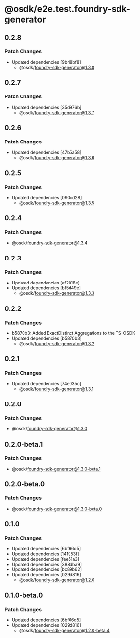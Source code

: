 # @osdk/e2e.test.foundry-sdk-generator

## 0.2.8

### Patch Changes

- Updated dependencies [9b48bf8]
  - @osdk/foundry-sdk-generator@1.3.8

## 0.2.7

### Patch Changes

- Updated dependencies [35d976b]
  - @osdk/foundry-sdk-generator@1.3.7

## 0.2.6

### Patch Changes

- Updated dependencies [47b5a58]
  - @osdk/foundry-sdk-generator@1.3.6

## 0.2.5

### Patch Changes

- Updated dependencies [090cd28]
  - @osdk/foundry-sdk-generator@1.3.5

## 0.2.4

### Patch Changes

- @osdk/foundry-sdk-generator@1.3.4

## 0.2.3

### Patch Changes

- Updated dependencies [ef2018e]
- Updated dependencies [bf5d49e]
  - @osdk/foundry-sdk-generator@1.3.3

## 0.2.2

### Patch Changes

- b5870b3: Added ExactDistinct Aggregations to the TS-OSDK
- Updated dependencies [b5870b3]
  - @osdk/foundry-sdk-generator@1.3.2

## 0.2.1

### Patch Changes

- Updated dependencies [74e035c]
  - @osdk/foundry-sdk-generator@1.3.1

## 0.2.0

### Patch Changes

- @osdk/foundry-sdk-generator@1.3.0

## 0.2.0-beta.1

### Patch Changes

- @osdk/foundry-sdk-generator@1.3.0-beta.1

## 0.2.0-beta.0

### Patch Changes

- @osdk/foundry-sdk-generator@1.3.0-beta.0

## 0.1.0

### Patch Changes

- Updated dependencies [6bf66d5]
- Updated dependencies [141953f]
- Updated dependencies [fee51a3]
- Updated dependencies [388dba9]
- Updated dependencies [bc89b62]
- Updated dependencies [029d816]
  - @osdk/foundry-sdk-generator@1.2.0

## 0.1.0-beta.0

### Patch Changes

- Updated dependencies [6bf66d5]
- Updated dependencies [029d816]
  - @osdk/foundry-sdk-generator@1.2.0-beta.4
